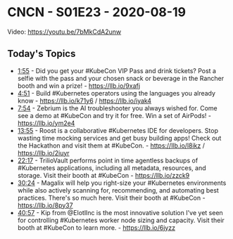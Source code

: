 # CNCN - S01E23 - 2020-08-19

Video: https://youtu.be/7bMkCdA2unw

## Today's Topics

- [1:55](https://www.youtube.com/watch?v=7bMkCdA2unw&t=115) - Did you get your #KubeCon VIP Pass and drink tickets? Post a selfie with the pass and your chosen snack or beverage in the Rancher booth and win a prize! - https://llb.io/9xafj
- [4:51](https://www.youtube.com/watch?v=7bMkCdA2unw&t=291) - Build #Kubernetes operators using the languages you already know - https://llb.io/k71y6 / https://llb.io/iyak4
- [7:54](https://www.youtube.com/watch?v=7bMkCdA2unw&t=474) - Zebrium is the AI troubleshooter you always wished for. Come see a demo at #KubeCon and try it for free. Win a set of AirPods! - https://llb.io/ym2e4
- [13:55](https://www.youtube.com/watch?v=7bMkCdA2unw&t=835) - Roost is a collaborative #Kubernetes IDE for developers. Stop wasting time mocking services and get busy building apps! Check out the Hackathon and visit them at #KubeCon. - https://llb.io/l8ikz / https://llb.io/2iuyr
- [22:17](https://www.youtube.com/watch?v=7bMkCdA2unw&t=1337) - TrilioVault performs point in time agentless backups of #Kubernetes applications, including all metadata, resources, and storage. Visit their booth at #KubeCon - https://llb.io/zzck9
- [30:24](https://www.youtube.com/watch?v=7bMkCdA2unw&t=1824) - Magalix will help you right-size your #Kubernetes environments while also actively scanning for, recommending, and automating best practices. There's so much here. Visit their booth at #KubeCon - https://llb.io/8py37
- [40:57](https://www.youtube.com/watch?v=7bMkCdA2unw&t=2457) - Kip from @ElotlInc is the most innovative solution I've yet seen for controlling #Kubernetes worker node sizing and capacity. Visit their booth at #KubeCon to learn more. -  https://llb.io/6jyzz
